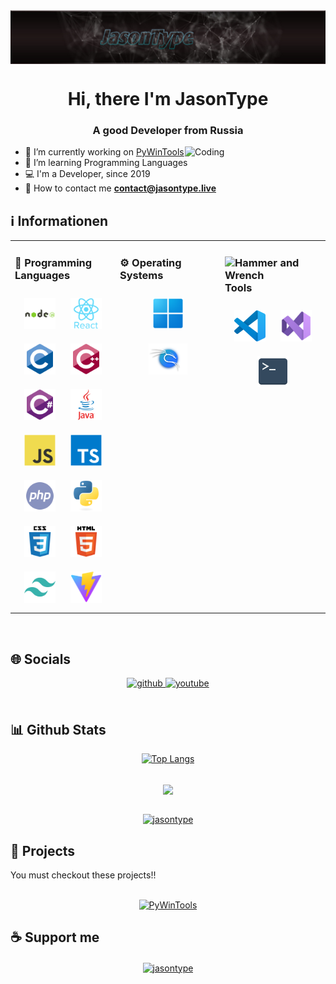 <img align="center" src="assets/img/banner.png" alt="Banner" />
<h1 align="center">Hi, there I'm JasonType</h1>
<h3 align="center"> A good Developer from Russia </h3>
<img align="right" alt="Coding" width="225" src="https://i.pinimg.com/originals/2a/53/65/2a53651a35816f499270d8275fd5318f.gif" />

- 📝 I’m currently working on [PyWinTools](https://github.com/JasonType/PyWinTools)
- 📖 I’m learning Programming Languages
- 💻 I'm a Developer, since 2019
- 📧 How to contact me **contact@jasontype.live**

## ℹ️ Informationen
<table><tr><td valign="top" width="33%">

### 📖 Programming Languages  
<div align="center">
<img style="margin: 10px" src="assets/img/nodejs.svg" alt="Node.js" height="50" /> 
<img style="margin: 10px" src="assets/img/reactjs.svg" alt="React.js" height="50" />
<img style="margin: 10px" src="assets/img/c.svg" alt="C" height="50" />  
<img style="margin: 10px" src="assets/img/c++.svg" alt="C++" height="50" />
<img style="margin: 10px" src="assets/img/csharp.svg" alt="C#" height="50" />
<img style="margin: 10px" src="assets/img/java.svg" alt="Java" height="50" />  
<img style="margin: 10px" src="assets/img/javascript.svg" alt="JavaScript" height="50" />
<img style="margin: 10px" src="assets/img/typescript.svg" alt="TypeScript" height="50" />
<img style="margin: 10px" src="assets/img/php.svg" alt="PHP" height="50" />
<img style="margin: 10px" src="assets/img/python.svg" alt="Python" height="50" />  
<img style="margin: 10px" src="assets/img/css3.svg" alt="CSS3" height="50" />
<img style="margin: 10px" src="assets/img/html5.svg" alt="HTML5" height="50" />
<img style="margin: 10px" src="assets/img/tailwindcss.svg" alt="Tailwind CSS" height="50" />
<img style="margin: 10px" src="assets/img/vitejs.svg" alt="Vite.js" height="50" />

</div>

</td><td valign="top" width="33%">

### ⚙️ Operating Systems
<div align="center">  
<img style="margin: 10px" src="assets/img/win11.png" alt="Windows 11" height="50" />
<img style="margin: 10px" src="assets/img/kalilinux.svg" alt="Kali Linux" height="50" />

</div>

</td><td valign="top" width="33%">

### <img src="https://raw.githubusercontent.com/Tarikul-Islam-Anik/Animated-Fluent-Emojis/master/Emojis/Objects/Hammer%20and%20Wrench.png" alt="Hammer and Wrench" width="30" height="30" /> Tools  
<div align="center">  
<img style="margin: 10px" src="assets/img/vscode.svg" alt="Visual Studio Code" height="50" /> 
<img style="margin: 10px" src="assets/img/vscodestudio.png" alt="Visual Studio" height="50" />
<img style="margin: 10px" src="assets/img/terminal.png" alt="Terminal" height="50" />

</div

</td></tr></table>  

<br/>  

## 🌐 Socials

<div align="center">
<a href="https://github.com/JasonType" target="_blank">
<img src="https://img.shields.io/badge/github-%2324292e.svg?&style=for-the-badge&logo=github&logoColor=white " alt=github style="margin-bottom: 5px;" />
</a>

<a href="https://www.youtube.com/c/JasonType" target="_blank">
<img src="https://img.shields.io/badge/youtube-%23EE4831.svg?&style=for-the-badge&logo=youtube&logoColor=white" alt=youtube style="margin-bottom: 5px;" />
</a>

</div>

<br/>
  
## 📊 Github Stats  
<div align="center">
<p><a href="https://github.com/jasontype"><img src="https://github-readme-stats.vercel.app/api/top-langs/?username=jasontype&amp;layout=compact&theme=blue_navy" alt="Top Langs"></a></p></div>

<br/>
  
<div align="center"><img src="https://github-readme-stats.vercel.app/api?username=jasontype&show_icons=true&count_private=true&hide_border=true&theme=blue_navy" align="center" /></div>

<br/>

<p align="center"> <a href="https://github.com/ryo-ma/github-profile-trophy"><img src="https://github-profile-trophy.vercel.app/?username=jasontype&theme=onedark" alt="jasontype" /></a> </p>

## 🚧 Projects  
You must checkout these projects!!<br/><br/>
<div align="center">
<p><a href="https://github.com/JasonType/PyWinTools"><img src="https://github-readme-stats.vercel.app/api/pin/?username=jasontype&repo=PyWinTools&theme=blue_navy" alt="PyWinTools" /></a></p>

</div>

## ☕ Support me
<div align="center">
<p><a href="https://ko-fi.com/jasontype"> <img align="center" src="https://cdn.ko-fi.com/cdn/kofi3.png?v=3" height="50" width="210" alt="jasontype" /></a></p><br><br>

</div>
